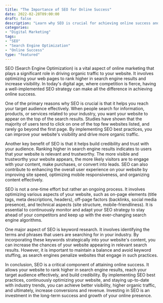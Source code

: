 ```yaml
---
title: "The Importance of SEO for Online Success"
date: 2022-02-28T09:00:00
draft: false
description: "Learn why SEO is crucial for achieving online success and how it can help your website rank higher in search engine results."
categories:
- "Digital Marketing"
tags:
- "SEO"
- "Search Engine Optimization"
- "Online Success"
type: "featured"
---
```


SEO (Search Engine Optimization) is a vital aspect of online marketing that plays a significant role in driving organic traffic to your website. It involves optimizing your web pages to rank higher in search engine results and increase visibility. In today's digital age, where competition is fierce, having a well-implemented SEO strategy can make all the difference in achieving online success.

One of the primary reasons why SEO is crucial is that it helps you reach your target audience effectively. When people search for information, products, or services related to your industry, you want your website to appear on the top of the search results. Studies have shown that the majority of users tend to click on one of the top few websites listed, and rarely go beyond the first page. By implementing SEO best practices, you can improve your website's visibility and drive more organic traffic.

Another key benefit of SEO is that it helps build credibility and trust with your audience. Ranking higher in search engine results indicates to users that your website is relevant and trustworthy. The more visible and trustworthy your website appears, the more likely visitors are to engage with your content, make purchases, or convert into leads. SEO can also contribute to enhancing the overall user experience on your website by improving site speed, optimizing mobile responsiveness, and organizing content effectively.

SEO is not a one-time effort but rather an ongoing process. It involves optimizing various aspects of your website, such as on-page elements (title tags, meta descriptions, headers), off-page factors (backlinks, social media presence), and technical aspects (site structure, mobile-friendliness). It is essential to continuously monitor and adapt your SEO strategy to stay ahead of your competitors and keep up with the ever-changing search engine algorithms.

One major aspect of SEO is keyword research. It involves identifying the terms and phrases that users are searching for in your industry. By incorporating these keywords strategically into your website's content, you can increase the chances of your website appearing in relevant search results. However, it is important to maintain a balance and avoid keyword stuffing, as search engines penalize websites that engage in such practices.

In conclusion, SEO is a critical component of attaining online success. It allows your website to rank higher in search engine results, reach your target audience effectively, and build credibility. By implementing SEO best practices, continuously optimizing your website, and staying up-to-date with industry trends, you can achieve better visibility, higher organic traffic, and ultimately, increase conversions and revenue. Investing in SEO is an investment in the long-term success and growth of your online presence.
